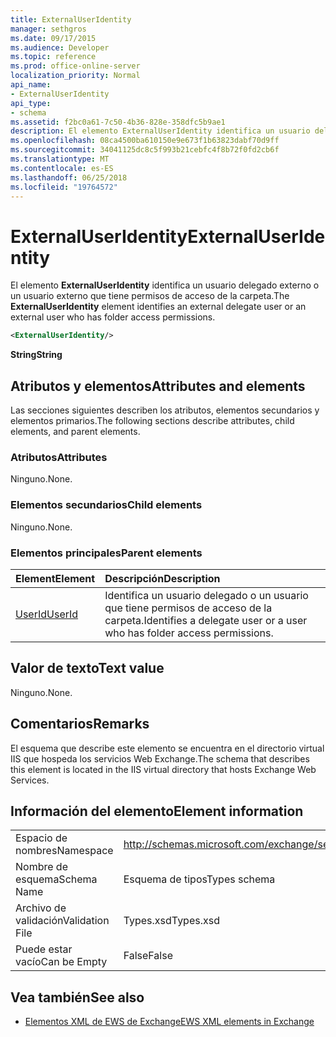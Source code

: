 ```yaml
---
title: ExternalUserIdentity
manager: sethgros
ms.date: 09/17/2015
ms.audience: Developer
ms.topic: reference
ms.prod: office-online-server
localization_priority: Normal
api_name:
- ExternalUserIdentity
api_type:
- schema
ms.assetid: f2bc0a61-7c50-4b36-828e-358dfc5b9ae1
description: El elemento ExternalUserIdentity identifica un usuario delegado externo o un usuario externo que tiene permisos de acceso de la carpeta.
ms.openlocfilehash: 08ca4500ba610150e9e673f1b63823dabf70d9ff
ms.sourcegitcommit: 34041125dc8c5f993b21cebfc4f8b72f0fd2cb6f
ms.translationtype: MT
ms.contentlocale: es-ES
ms.lasthandoff: 06/25/2018
ms.locfileid: "19764572"
---
```

# <a name="externaluseridentity"></a><span data-ttu-id="811ff-103">ExternalUserIdentity</span><span class="sxs-lookup"><span data-stu-id="811ff-103">ExternalUserIdentity</span></span>

<span data-ttu-id="811ff-104">El elemento **ExternalUserIdentity** identifica un usuario delegado externo o un usuario externo que tiene permisos de acceso de la carpeta.</span><span class="sxs-lookup"><span data-stu-id="811ff-104">The **ExternalUserIdentity** element identifies an external delegate user or an external user who has folder access permissions.</span></span> 
  
```xml
<ExternalUserIdentity/>
```

 <span data-ttu-id="811ff-105">**String**</span><span class="sxs-lookup"><span data-stu-id="811ff-105">**String**</span></span>
## <a name="attributes-and-elements"></a><span data-ttu-id="811ff-106">Atributos y elementos</span><span class="sxs-lookup"><span data-stu-id="811ff-106">Attributes and elements</span></span>

<span data-ttu-id="811ff-107">Las secciones siguientes describen los atributos, elementos secundarios y elementos primarios.</span><span class="sxs-lookup"><span data-stu-id="811ff-107">The following sections describe attributes, child elements, and parent elements.</span></span>
  
### <a name="attributes"></a><span data-ttu-id="811ff-108">Atributos</span><span class="sxs-lookup"><span data-stu-id="811ff-108">Attributes</span></span>

<span data-ttu-id="811ff-109">Ninguno.</span><span class="sxs-lookup"><span data-stu-id="811ff-109">None.</span></span>
  
### <a name="child-elements"></a><span data-ttu-id="811ff-110">Elementos secundarios</span><span class="sxs-lookup"><span data-stu-id="811ff-110">Child elements</span></span>

<span data-ttu-id="811ff-111">Ninguno.</span><span class="sxs-lookup"><span data-stu-id="811ff-111">None.</span></span>
  
### <a name="parent-elements"></a><span data-ttu-id="811ff-112">Elementos principales</span><span class="sxs-lookup"><span data-stu-id="811ff-112">Parent elements</span></span>

|<span data-ttu-id="811ff-113">**Element**</span><span class="sxs-lookup"><span data-stu-id="811ff-113">**Element**</span></span>|<span data-ttu-id="811ff-114">**Descripción**</span><span class="sxs-lookup"><span data-stu-id="811ff-114">**Description**</span></span>|
|:-----|:-----|
|[<span data-ttu-id="811ff-115">UserId</span><span class="sxs-lookup"><span data-stu-id="811ff-115">UserId</span></span>](userid.md) <br/> |<span data-ttu-id="811ff-116">Identifica un usuario delegado o un usuario que tiene permisos de acceso de la carpeta.</span><span class="sxs-lookup"><span data-stu-id="811ff-116">Identifies a delegate user or a user who has folder access permissions.</span></span>  <br/> |
   
## <a name="text-value"></a><span data-ttu-id="811ff-117">Valor de texto</span><span class="sxs-lookup"><span data-stu-id="811ff-117">Text value</span></span>

<span data-ttu-id="811ff-118">Ninguno.</span><span class="sxs-lookup"><span data-stu-id="811ff-118">None.</span></span>
  
## <a name="remarks"></a><span data-ttu-id="811ff-119">Comentarios</span><span class="sxs-lookup"><span data-stu-id="811ff-119">Remarks</span></span>

<span data-ttu-id="811ff-120">El esquema que describe este elemento se encuentra en el directorio virtual IIS que hospeda los servicios Web Exchange.</span><span class="sxs-lookup"><span data-stu-id="811ff-120">The schema that describes this element is located in the IIS virtual directory that hosts Exchange Web Services.</span></span>
  
## <a name="element-information"></a><span data-ttu-id="811ff-121">Información del elemento</span><span class="sxs-lookup"><span data-stu-id="811ff-121">Element information</span></span>

|||
|:-----|:-----|
|<span data-ttu-id="811ff-122">Espacio de nombres</span><span class="sxs-lookup"><span data-stu-id="811ff-122">Namespace</span></span>  <br/> |http://schemas.microsoft.com/exchange/services/2006/types  <br/> |
|<span data-ttu-id="811ff-123">Nombre de esquema</span><span class="sxs-lookup"><span data-stu-id="811ff-123">Schema Name</span></span>  <br/> |<span data-ttu-id="811ff-124">Esquema de tipos</span><span class="sxs-lookup"><span data-stu-id="811ff-124">Types schema</span></span>  <br/> |
|<span data-ttu-id="811ff-125">Archivo de validación</span><span class="sxs-lookup"><span data-stu-id="811ff-125">Validation File</span></span>  <br/> |<span data-ttu-id="811ff-126">Types.xsd</span><span class="sxs-lookup"><span data-stu-id="811ff-126">Types.xsd</span></span>  <br/> |
|<span data-ttu-id="811ff-127">Puede estar vacío</span><span class="sxs-lookup"><span data-stu-id="811ff-127">Can be Empty</span></span>  <br/> |<span data-ttu-id="811ff-128">False</span><span class="sxs-lookup"><span data-stu-id="811ff-128">False</span></span>  <br/> |
   
## <a name="see-also"></a><span data-ttu-id="811ff-129">Vea también</span><span class="sxs-lookup"><span data-stu-id="811ff-129">See also</span></span>



- [<span data-ttu-id="811ff-130">Elementos XML de EWS de Exchange</span><span class="sxs-lookup"><span data-stu-id="811ff-130">EWS XML elements in Exchange</span></span>](ews-xml-elements-in-exchange.md)

